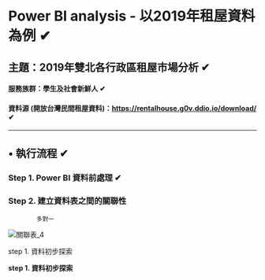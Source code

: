 # Power BI analysis - 以2019年租屋資料為例 ✔
## 主題：2019年雙北各行政區租屋市場分析 ✔
#### 服務族群：學生及社會新鮮人 ✔
#### 資料源 (開放台灣民間租屋資料)：https://rentalhouse.g0v.ddio.io/download/ ✔
---
## • 執行流程 ✔
### Step 1. Power BI 資料前處理 ✔
### Step 2. 建立資料表之間的關聯性
            多對一
![關聯表_4](https://user-images.githubusercontent.com/78792773/128625398-b45501aa-d8cb-4391-91a1-515e210954b5.png)


step 1. 資料初步探索

**step 1. 資料初步探索**


